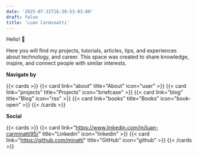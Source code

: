 ```yaml
---
date: '2025-07-31T16:30:53-03:00'
draft: false
title: 'Luan Carminatti'
---
```


Hello! 👋

Here you will find my projects,
tutorials, articles, tips, and experiences about technology,
and career.
This space was created to share knowledge, inspire,
and connect people with similar interests.

**Navigate by**

{{< cards >}}
  {{< card link="about" title="About" icon="user" >}}
  {{< card link="projects" title="Projects" icon="briefcase" >}}
  {{< card link="blog" title="Blog" icon="rss" >}}
  {{< card link="books" title="Books" icon="book-open" >}}
{{< /cards >}}

**Social**

{{< cards >}}
  {{< card link="https://www.linkedin.com/in/luan-carminatti95/" title="Linkedin" icon="linkedin" >}}
    {{< card link="https://github.com/minatti" title="GitHub" icon="github" >}}
{{< /cards >}}